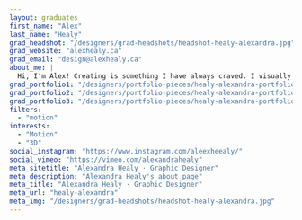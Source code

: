 ```yaml
---
layout: graduates
first_name: "Alex"
last_name: "Healy"
grad_headshot: "/designers/grad-headshots/headshot-healy-alexandra.jpg"
grad_website: "alexhealy.ca"
grad_email: "design@alexhealy.ca"
about_me: |
  Hi, I'm Alex! Creating is something I have always craved. I visually communicate concepts and expressions through motion design and videography. I am a creator/filmmaker, creating unique visual pieces for various social media platforms.
grad_portfolio1: "/designers/portfolio-pieces/healy-alexandra-portfolio1.mp4"
grad_portfolio2: "/designers/portfolio-pieces/healy-alexandra-portfolio2.mp4"
grad_portfolio3: "/designers/portfolio-pieces/healy-alexandra-portfolio3.mp4"
filters:
  - "motion"
interests:
  - "Motion"
  - "3D"
social_instagram: "https://www.instagram.com/aleexheealy/"
social_vimeo: "https://vimeo.com/alexandrahealy"
meta_sitetitle: "Alexandra Healy · Graphic Designer"
meta_description: "Alexandra Healy's about page"
meta_title: "Alexandra Healy · Graphic Designer"
meta_url: "healy-alexandra"
meta_img: "/designers/grad-headshots/headshot-healy-alexandra.jpg"
---
```

